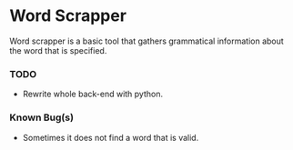# Word Scrapper

Word scrapper is a basic tool that gathers grammatical information about the word that is specified.

### TODO

- Rewrite whole back-end with python.

### Known Bug(s)

- Sometimes it does not find a word that is valid.

